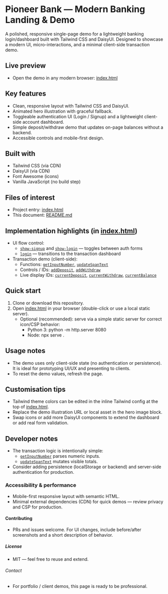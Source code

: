# Pioneer Bank — Modern Banking Landing & Demo

A polished, responsive single-page demo for a lightweight banking login/dashboard built with Tailwind CSS and DaisyUI. Designed to showcase a modern UI, micro-interactions, and a minimal client-side transaction demo.

## Live preview

- Open the demo in any modern browser: [index.html](index.html)

## Key features

- Clean, responsive layout with Tailwind CSS and DaisyUI.
- Animated hero illustration with graceful fallback.
- Toggleable authentication UI (Login / Signup) and a lightweight client-side account dashboard.
- Simple deposit/withdraw demo that updates on-page balances without a backend.
- Accessible controls and mobile-first design.

## Built with

- Tailwind CSS (via CDN)
- DaisyUI (via CDN)
- Font Awesome (icons)
- Vanilla JavaScript (no build step)

## Files of interest

- Project entry: [index.html](index.html)
- This document: [README.md](README.md)

## Implementation highlights (in [index.html](index.html))

- UI flow control:
  - [`show-signup`](index.html) and [`show-login`](index.html) — toggles between auth forms
  - [`login`](index.html) — transitions to the transaction dashboard
- Transaction demo (client-side):
  - Functions: [`getInputNumber`](index.html), [`updateSpanText`](index.html)
  - Controls / IDs: [`addDeposit`](index.html), [`addWithdraw`](index.html)
  - Live display IDs: [`currentDeposit`](index.html), [`currentWithdraw`](index.html), [`currentBalance`](index.html)

## Quick start

1. Clone or download this repository.
2. Open [index.html](index.html) in your browser (double-click or use a local static server).
   - Optional (recommended): serve via a simple static server for correct icon/CSP behavior:
     - Python 3: python -m http.server 8080
     - Node: npx serve .

## Usage notes

- The demo uses only client-side state (no authentication or persistence). It is ideal for prototyping UI/UX and presenting to clients.
- To reset the demo values, refresh the page.

## Customisation tips

- Tailwind theme colors can be edited in the inline Tailwind config at the top of [index.html](index.html).
- Replace the demo illustration URL or local asset in the hero image block.
- Swap icons or add more DaisyUI components to extend the dashboard or add real form validation.

## Developer notes

- The transaction logic is intentionally simple:
  - [`getInputNumber`](index.html) parses numeric inputs.
  - [`updateSpanText`](index.html) mutates visible totals.
- Consider adding persistence (localStorage or backend) and server-side authentication for production.

### Accessibility & performance

- Mobile-first responsive layout with semantic HTML.
- Minimal external dependencies (CDN) for quick demos — review privacy and CSP for production.

#### Contributing

- PRs and issues welcome. For UI changes, include before/after screenshots and a short description of behavior.

##### License

- MIT — feel free to reuse and extend.

###### Contact

- For portfolio / client demos, this page is ready to be professional.
